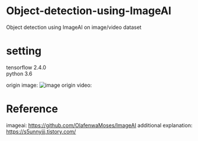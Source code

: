 # Object-detection-using-ImageAI
Object detection using ImageAI on image/video dataset

# setting  
tensorflow 2.4.0  
python 3.6

origin image: ![image](https://user-images.githubusercontent.com/70457520/166922496-a4b6cd7f-a915-4659-97c9-2d28b07db855.jpg)
origin video:

# Reference  
imageai: https://github.com/OlafenwaMoses/ImageAI
additional explanation: https://s5unnyjjj.tistory.com/

